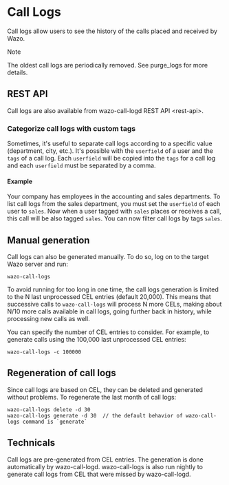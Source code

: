 # Call Logs

Call logs allow users to see the history of the calls placed and
received by Wazo.

<div class="note">

<div class="admonition-title">

Note

</div>

The oldest call logs are periodically removed. See
<span data-role="ref">purge\_logs</span> for more details.

</div>

## REST API

Call logs are also available from <span data-role="ref">wazo-call-logd
REST API \<rest-api\></span>.

### Categorize call logs with custom tags

Sometimes, it's useful to separate call logs according to a specific
value (department, city, etc.). It's possible with the `userfield` of a
user and the `tags` of a call log. Each `userfield` will be copied into
the `tags` for a call log and each `userfield` must be separated by a
comma.

#### Example

Your company has employees in the accounting and sales departments. To
list call logs from the sales department, you must set the `userfield`
of each user to `sales`. Now when a user tagged with `sales` places or
receives a call, this call will be also tagged `sales`. You can now
filter call logs by tags `sales`.

## Manual generation

Call logs can also be generated manually. To do so, log on to the target
Wazo server and run:

    wazo-call-logs

To avoid running for too long in one time, the call logs generation is
limited to the N last unprocessed CEL entries (default 20,000). This
means that successive calls to `wazo-call-logs` will process N more
CELs, making about N/10 more calls available in call logs, going further
back in history, while processing new calls as well.

You can specify the number of CEL entries to consider. For example, to
generate calls using the 100,000 last unprocessed CEL entries:

    wazo-call-logs -c 100000

## Regeneration of call logs

Since call logs are based on CEL, they can be deleted and generated
without problems. To regenerate the last month of call logs:

    wazo-call-logs delete -d 30
    wazo-call-logs generate -d 30  // the default behavior of wazo-call-logs command is `generate`

## Technicals

Call logs are pre-generated from CEL entries. The generation is done
automatically by wazo-call-logd. wazo-call-logs is also run nightly to
generate call logs from CEL that were missed by wazo-call-logd.
